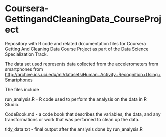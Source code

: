 # Coursera-GettingandCleaningData_CourseProject
Repository with R code and related documentation files for Coursera Getting And Cleaning Data Course Project as part of the Data Science Specialization Track.

The data set used represents data collected from the accelerometers from smartphones from http://archive.ics.uci.edu/ml/datasets/Human+Activity+Recognition+Using+Smartphones 

The files include

run_analysis.R - R code used to perform the analysis on the data in R Studio.

CodeBook.md - a code book that describes the variables, the data, and any transformations or work that was performed to clean up the data.

tidy_data.txt - final output after the analysis done by run_analysis.R
